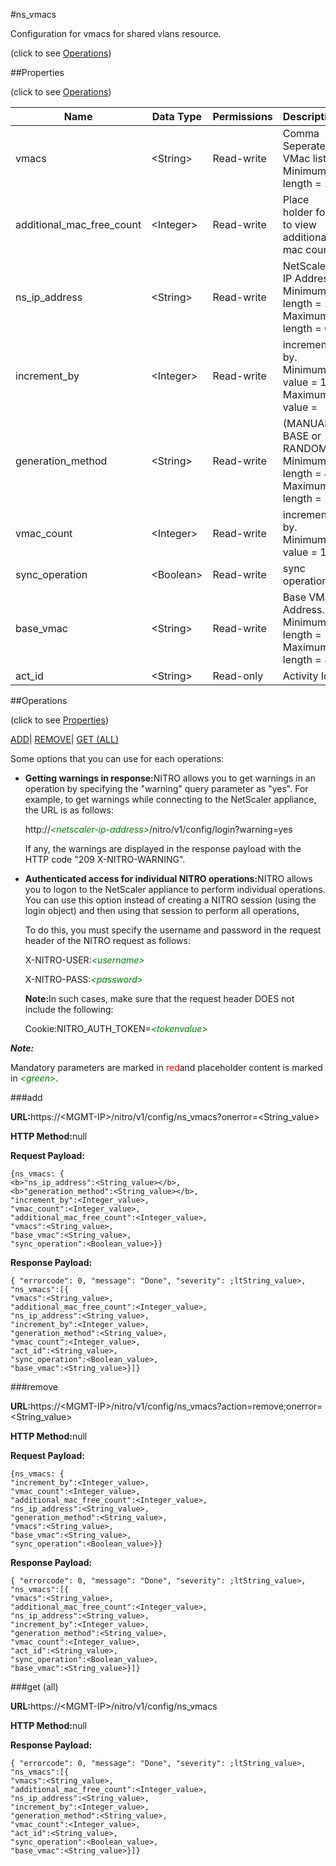 #ns_vmacs



Configuration for vmacs for shared vlans resource.

<span>(click to see [Operations](#operations))</span>



##Properties 

<span>(click to see [Operations](#operations))</span>





<table><thead><tr><th>Name</th><th>Data Type</th><th>Permissions</th><th>Description</th></tr></thead><tbody><tr><td>vmacs</td><td>&lt;String></td><td>Read-write</td><td>Comma Seperated VMac list.<br>Minimum length = 1</td></tr><tr><td>additional_mac_free_count</td><td>&lt;Integer></td><td>Read-write</td><td>Place holder for to view additional mac count.</td></tr><tr><td>ns_ip_address</td><td>&lt;String></td><td>Read-write</td><td>NetScaler IP Address.<br>Minimum length = 1<br>Maximum length = 64</td></tr><tr><td>increment_by</td><td>&lt;Integer></td><td>Read-write</td><td>increment by.<br>Minimum value = 1<br>Maximum value =</td></tr><tr><td>generation_method</td><td>&lt;String></td><td>Read-write</td><td>(MANUAL, BASE or RANDOM).<br>Minimum length = 4<br>Maximum length = 16</td></tr><tr><td>vmac_count</td><td>&lt;Integer></td><td>Read-write</td><td>increment by.<br>Minimum value = 1</td></tr><tr><td>sync_operation</td><td>&lt;Boolean></td><td>Read-write</td><td>sync operation.</td></tr><tr><td>base_vmac</td><td>&lt;String></td><td>Read-write</td><td>Base VMac Address.<br>Minimum length = 1<br>Maximum length = 32</td></tr><tr><td>act_id</td><td>&lt;String></td><td>Read-only</td><td>Activity Id.</td></tr></tbody></table>

##Operations 

<span>(click to see [Properties](#properties))</span>





[ADD](#add)| [REMOVE](#r)| [GET (ALL)](#get-all)





Some options that you can use for each operations:

<ul><li><p><b>Getting warnings in response:</b>NITRO allows you to get warnings in an operation by specifying the "warning" query parameter as "yes". For example, to get warnings while connecting to the NetScaler appliance, the URL is as follows:</p><p>http://<span style="color:green;font-style:italic;">&lt;netscaler-ip-address&gt;</span>/nitro/v1/config/login?warning=yes</p><p>If any, the warnings are displayed in the response payload with the HTTP code "209 X-NITRO-WARNING".</p></li><li><p><b>Authenticated access for individual NITRO operations:</b>NITRO allows you to logon to the NetScaler appliance to perform individual operations. You can use this option instead of creating a NITRO session (using the login object) and then using that session to perform all operations,</p><p>To do this, you must specify the username and password in the request header of the NITRO request as follows:</p><p>X-NITRO-USER:<span style="color:green;font-style:italic;">&lt;username&gt;</span></p><p>X-NITRO-PASS:<span style="color:green;font-style:italic;">&lt;password&gt;</span></p><p><b>Note:</b>In such cases, make sure that the request header DOES not include the following:</p><p>Cookie:NITRO_AUTH_TOKEN=<span style="color:green;font-style:italic;">&lt;tokenvalue&gt;</span></p></li></ul>







***Note:*** 

Mandatory parameters are marked in <span style="color:#FF0000;">red</span>and placeholder content is marked in <span style="color:green;font-style:italic">&lt;green&gt;</span>.



###add







<b>URL:</b>https://&lt;MGMT-IP&gt;/nitro/v1/config/ns_vmacs?onerror=&lt;String_value&gt;

<b>HTTP Method:</b>null

<b>Request Payload: </b>
```
{ns_vmacs: {
<b>"ns_ip_address":<String_value></b>,
<b>"generation_method":<String_value></b>,
"increment_by":<Integer_value>,
"vmac_count":<Integer_value>,
"additional_mac_free_count":<Integer_value>,
"vmacs":<String_value>,
"base_vmac":<String_value>,
"sync_operation":<Boolean_value>}}
```

<b>Response Payload: </b>
```
{ "errorcode": 0, "message": "Done", "severity": ;ltString_value>, "ns_vmacs":[{
"vmacs":<String_value>,
"additional_mac_free_count":<Integer_value>,
"ns_ip_address":<String_value>,
"increment_by":<Integer_value>,
"generation_method":<String_value>,
"vmac_count":<Integer_value>,
"act_id":<String_value>,
"sync_operation":<Boolean_value>,
"base_vmac":<String_value>}]}
```







###remove







<b>URL:</b>https://&lt;MGMT-IP&gt;/nitro/v1/config/ns_vmacs?action=remove;onerror=&lt;String_value&gt;

<b>HTTP Method:</b>null

<b>Request Payload: </b>
```
{ns_vmacs: {
"increment_by":<Integer_value>,
"vmac_count":<Integer_value>,
"additional_mac_free_count":<Integer_value>,
"ns_ip_address":<String_value>,
"generation_method":<String_value>,
"vmacs":<String_value>,
"base_vmac":<String_value>,
"sync_operation":<Boolean_value>}}
```

<b>Response Payload: </b>
```
{ "errorcode": 0, "message": "Done", "severity": ;ltString_value>, "ns_vmacs":[{
"vmacs":<String_value>,
"additional_mac_free_count":<Integer_value>,
"ns_ip_address":<String_value>,
"increment_by":<Integer_value>,
"generation_method":<String_value>,
"vmac_count":<Integer_value>,
"act_id":<String_value>,
"sync_operation":<Boolean_value>,
"base_vmac":<String_value>}]}
```







###get (all)







<b>URL:</b>https://&lt;MGMT-IP&gt;/nitro/v1/config/ns_vmacs

<b>HTTP Method:</b>null

<b>Response Payload: </b>
```
{ "errorcode": 0, "message": "Done", "severity": ;ltString_value>, "ns_vmacs":[{
"vmacs":<String_value>,
"additional_mac_free_count":<Integer_value>,
"ns_ip_address":<String_value>,
"increment_by":<Integer_value>,
"generation_method":<String_value>,
"vmac_count":<Integer_value>,
"act_id":<String_value>,
"sync_operation":<Boolean_value>,
"base_vmac":<String_value>}]}
```







